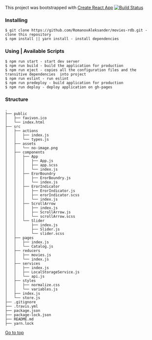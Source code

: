 This project was bootstrapped with [Create React App](https://github.com/facebook/create-react-app) [![Build Status](https://travis-ci.com/RomanovAleksander/movies-rdb.svg?branch=master)](https://travis-ci.com/RomanovAleksander/movies-rdb)

### Installing
```
$ git clone https://github.com/RomanovAleksander/movies-rdb.git - clone this repository
$ npm install || yarn install - install dependencies
```

### Using | Available Scripts
```
$ npm run start - start dev server
$ npm run build - build the application for production
$ npm run eject - copies all the configuration files and the transitive dependencies  into project
$ npm run eslint - run eslint 
$ npm run predeploy - build application for production
$ npm run deploy - deploy application on gh-pages
```

### Structure
```
.
├── public
│   ├── favivon.ico
│   └── index.html
├── src                    
│   ├── actions
│   │   ├── index.js
│   │   └── types.js
│   ├── assets
│   │   └── no-image.png
│   ├── components
│   │   ├── App
│   │   │   ├── App.js
│   │   │   ├── app.scss
│   │   │   └── index.js
│   │   ├── ErorBoundry
│   │   │   ├── ErorBoundry.js
│   │   │   └── index.js
│   │   ├── ErorIndicator
│   │   │   ├── ErorIndicator.js
│   │   │   ├── erorIndicator.scss
│   │   │   └── index.js
│   │   ├── ScrollArrow
│   │   │   ├── index.js
│   │   │   ├── ScrollArrow.js
│   │   │   └── scrollArrow.scss
│   │   └── Slider
│   │       ├── index.js
│   │       ├── Slider.js
│   │       └── slider.scss
│   ├── pages
│   │   ├── index.js
│   │   └── Catalog.js
│   ├── reducers
│   │   ├── movies.js
│   │   └── index.js
│   ├── services
│   │   ├── index.js
│   │   ├── LocalStorageService.js
│   │   └── api.js
│   ├── styles
│   │   ├── normalize.css
│   │   └── variables.js
│   ├── index.js
│   └── store.js
├── .gitignore 
├── .travis.yml
├── package.json
├── package-lock.json
├── README.md
├── yarn.lock
```
[Go to top](https://github.com/RomanovAleksander/movies-rdb#installing)
